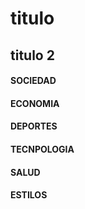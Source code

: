 # titulo
## titulo 2
#### SOCIEDAD
#### ECONOMIA
#### DEPORTES
#### TECNPOLOGIA
#### SALUD
#### ESTILOS

